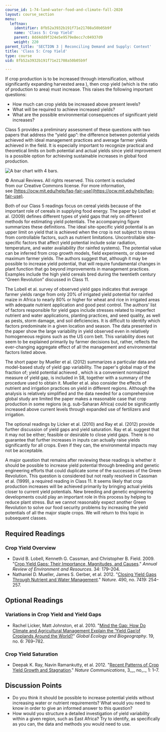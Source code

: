 ```yaml
---
course_id: 1-74-land-water-food-and-climate-fall-2020
layout: course_section
menu:
  leftnav:
    identifier: 8fb52a3932b191f71e21708a50b05b9f
    name: 'Class 5: Crop Yield'
    parent: 8dd4dd9f324e5e9579e8ecc7c04937d9
    weight: 220
parent_title: 'SECTION 3 | Reconciling Demand and Supply: Context'
title: 'Class 5: Crop Yield'
type: course
uid: 8fb52a3932b191f71e21708a50b05b9f

---
```


If crop production is to be increased through intensification, without significantly expanding harvested area ), then crop yield (which is the ratio of production to area) must increase. This raises the following important questions:

*   How much can crop yields be increased above present levels?
*   What will be required to achieve increased yields?
*   What are the possible environmental consequences of significant yield increases?

Class 5 provides a preliminary assessment of these questions with two papers that address the “yield gap”: the difference between potential yields achieved with ideal management practices and average farmer yields achieved in the field. It is especially important to recognize practical and theoretical limits on both potential and actual yields since yield improvement is a possible option for achieving sustainable increases in global food production.

![A bar chart with 4 bars.](/coursemedia/1-74-land-water-food-and-climate-fall-2020/7b74373a68a269bd7e0fbc251897d800_C5_YieldDefs.png)

© Annual Reviews. All rights reserved. This content is excluded  
from our Creative Commons license. For more information,  
see [https://ocw.mit.edu/help/faq-fair-use](https://ocw.mit.edu/help/faq-fair-use).

Both of our Class 5 readings focus on cereal yields because of the important role of cereals in supplying food energy. The paper by Lobell et al. (2009) defines different types of yield gaps that rely on different methods for estimating yield potentials. The accompanying figure summarizes these definitions. The ideal site-specific yield potential is an upper limit on yield that is achieved when the crop is not subject to stress from controllable factors, such as nutrient limitations. Uncontrollable site-specific factors that affect yield potential include solar radiation, temperature, and water availability (for rainfed systems). The potential value can be inferred from crop growth models, field experiments, or observed maximum farmer yields. The authors suggest that, although it may be possible to increase yield potential, that will require fundamental changes in plant function that go beyond improvements in management practices. Examples include the high yield cereals bred during the twentieth century “Green Revolution” discussed in Class 11.

The Lobell et al. survey of observed yield gaps indicates that average farmer yields range from only 20% of irrigated yield potential for rainfed maize in Africa to nearly 80% or higher for wheat and rice in irrigated areas with adequate nutrient application and good pest control. The authors’ list of factors responsible for yield gaps include stresses related to imperfect nutrient and water applications, planting practices, and seed quality, as well as pests, storm damage, and soil deficiencies. It is difficult to identify which factors predominate in a given location and season. The data presented in the paper show the large variability in yield observed even in relatively homogeneous regions such as the US corn belt. This variability does not seem to be explained primarily by farmer decisions but, rather, reflects the ever-changing aggregate effect of all the management and environmental factors listed above.

The short paper by Mueller et al. (2012) summarizes a particular data and model-based study of yield gap variability. The paper's global map of the fraction of; yield potential achieved , which is a convenient normalized measure of yield gap, is included in S8, together with a summary of the procedure used to obtain it. Mueller et al. also consider the effects of nutrient and irrigation practices on yield in different regions. Although the analysis is relatively simplified and the data needed for a comprehensive global study are limited the paper makes a reasonable case that crop production in some regions (e.g. sub-Saharan Africa) could be significantly increased above current levels through expanded use of fertilizers and irrigation.

The optional readings by Licker et al. (2010) and Ray et al. (2012) provide further discussion of yield gaps and yield saturation. Ray et al. suggest that it may not be either; feasible or desirable to close yield gaps. There is no guarantee that further increases in inputs can actually raise yields significantly for all crops. Even if they can, the environmental impacts may not be acceptable.

A major question that remains after reviewing these readings is whether it should be possible to increase yield potential through breeding and genetic engineering efforts that could duplicate some of the successes of the Green Revolution. This question is considered but not really resolved in Cassman et al. (1999), a required reading in Class 11. It seems likely that crop production increases will be achieved primarily by bringing actual yields closer to current yield potentials. New breeding and genetic engineering developments could play an important role in this process by helping to reduce plant stress. But we cannot reasonably expect another Green Revolution to solve our food security problems by increasing the yield potentials of all the major staple crops. We will return to this topic in subsequent classes.

Required Readings
-----------------

### Crop Yield Overview

*   David B. Lobell, Kenneth G. Cassman, and Christopher B. Field. 2009. "[Crop Yield Gaps: Their Importance, Magnitudes, and Causes](https://www.annualreviews.org/doi/abs/10.1146/annurev.environ.041008.093740)." _Annual Review of Environment and Resources_. 34: 179–204.
*   Nathaniel D. Mueller, James S. Gerber, et al. 2012. "[Closing Yield Gaps Through Nutrient and Water Management](https://pubmed.ncbi.nlm.nih.gov/22932270/)." _Nature._ 490, no. 7419: 254–257.

Optional Readings
-----------------

### Variations in Crop Yield and Yield Gaps

*   Rachel Licker, Matt Johnston, et al. 2010. "[Mind the Gap: How Do Climate and Agricultural Management Explain the ‘Yield Gap’of Croplands Around the World?](https://onlinelibrary.wiley.com/doi/abs/10.1111/j.1466-8238.2010.00563.x)" _Global Ecology and Biogeography_. 19, no. 6: 769–782.

### Crop Yield Saturation

*   Deepak K. Ray, Navin Ramankutty, et al. 2012. "[Recent Patterns of Crop Yield Growth and Stagnation](https://www.nature.com/articles/ncomms2296)." _Nature Communications_, 3_,_ no_._ 1: 1–7.

Discussion Points
-----------------

*   Do you think it should be possible to increase potential yields without increasing water or nutrient requirements? What would you need to know in order to give an informed answer to this question?
*   How would you structure a detailed investigation of yield variability within a given region, such as East Africa? Try to identify, as specifically as you can, the data and methods you would need to use.